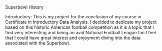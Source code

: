 Superbowl History

Introductory: 
This is my project for the conclusion of my course in Certificate in Introductory Data Analysis.
I decided to dedicate my project based on this historic American football competition as it is a topic that I find very interesting and being an avid National Football League fan I feel that I could have great interest and enjoyment diving into the data associated with the Superbowl.
